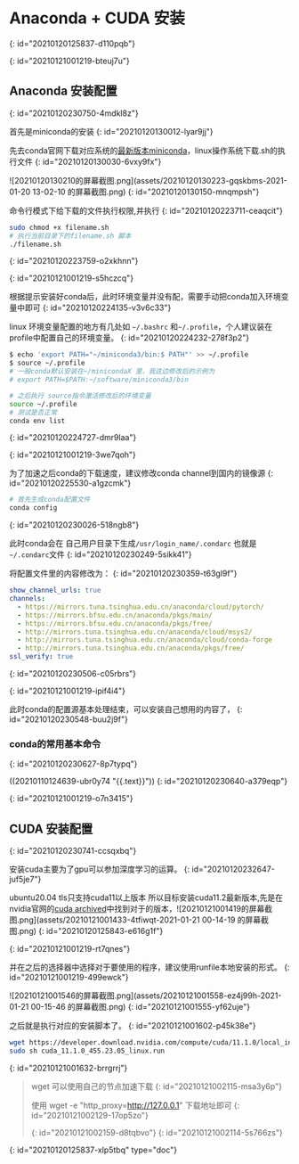 # Anaconda + CUDA 安装
{: id="20210120125837-d110pqb"}

{: id="20210121001219-bteuj7u"}

## Anaconda 安装配置
{: id="20210120230750-4mdkl8z"}

首先是miniconda的安装
{: id="20210120130012-lyar9jj"}

先去conda官网下载对应系统的[最新版本miniconda](https://docs.conda.io/en/latest/miniconda.html)，linux操作系统下载.sh的执行文件
{: id="20210120130030-6vxy9fx"}

![20210120130210的屏幕截图.png](assets/20210120130223-gqskbms-2021-01-20 13-02-10 的屏幕截图.png)
{: id="20210120130150-mnqmpsh"}

命令行模式下给下载的文件执行权限,并执行
{: id="20210120223711-ceaqcit"}

```bash
sudo chmod +x filename.sh
# 执行当前目录下的filename.sh 脚本
./filename.sh
```
{: id="20210120223759-o2xkhnn"}

{: id="20210121001219-s5hczcq"}

根据提示安装好conda后，此时环境变量并没有配，需要手动把conda加入环境变量中即可
{: id="20210120224135-v3v6c33"}

linux 环境变量配置的地方有几处如 `~/.bashrc` 和`~/.profile`，个人建议装在profile中配置自己的环境变量。
{: id="20210120224232-278f3p2"}

```bash
$ echo 'export PATH="~/miniconda3/bin:$ PATH"' >> ~/.profile
$ source ~/.profile
# 一般conda默认安装在~/minicondaX 里，我这边修改后的示例为
# export PATH=$PATH:~/software/miniconda3/bin

# 之后执行 source指令激活修改后的环境变量
source ~/.profile
# 测试是否正常
conda env list
```
{: id="20210120224727-dmr9laa"}

{: id="20210121001219-3we7qoh"}

为了加速之后conda的下载速度，建议修改conda channel到国内的镜像源
{: id="20210120225530-a1gzcmk"}

```bash
# 首先生成conda配置文件
conda config

```
{: id="20210120230026-518ngb8"}

此时conda会在 自己用户目录下生成`/usr/login_name/.condarc` 也就是 `~/.condarc`文件
{: id="20210120230249-5sikk41"}

将配置文件里的内容修改为：
{: id="20210120230359-t63gl9f"}

```yml
show_channel_urls: true
channels:
  - https://mirrors.tuna.tsinghua.edu.cn/anaconda/cloud/pytorch/
  - https://mirrors.bfsu.edu.cn/anaconda/pkgs/main/
  - https://mirrors.bfsu.edu.cn/anaconda/pkgs/free/
  - http://mirrors.tuna.tsinghua.edu.cn/anaconda/cloud/msys2/
  - http://mirrors.tuna.tsinghua.edu.cn/anaconda/cloud/conda-forge
  - http://mirrors.tuna.tsinghua.edu.cn/anaconda/pkgs/free/
ssl_verify: true
```
{: id="20210120230506-c05rbrs"}

{: id="20210121001219-ipif4i4"}

此时conda的配置源基本处理结束，可以安装自己想用的内容了，
{: id="20210120230548-buu2j9f"}

### conda的常用基本命令
{: id="20210120230627-8p7typq"}

((20210110124639-ubr0y74 "{{.text}}"))
{: id="20210120230640-a379eqp"}

{: id="20210121001219-o7n3415"}

## CUDA 安装配置
{: id="20210120230741-ccsqxbq"}

安装cuda主要为了gpu可以参加深度学习的运算。
{: id="20210120232647-juf5je7"}

ubuntu20.04 tls只支持cuda11以上版本 所以目标安装cuda11.2最新版本,先是在nvidia官网的[cuda archived](https://developer.nvidia.com/cuda-toolkit-archive)中找到对于的版本，![20210121001419的屏幕截图.png](assets/20210121001433-4tfiwqt-2021-01-21 00-14-19 的屏幕截图.png)
{: id="20210120125843-e616g1f"}

{: id="20210121001219-rt7qnes"}

并在之后的选择器中选择对于要使用的程序，建议使用runfile本地安装的形式。
{: id="20210121001219-499ewck"}

![20210121001546的屏幕截图.png](assets/20210121001558-ez4j99h-2021-01-21 00-15-46 的屏幕截图.png)
{: id="20210121001555-yf62uje"}

之后就是执行对应的安装脚本了。
{: id="20210121001602-p45k38e"}

```bash
wget https://developer.download.nvidia.com/compute/cuda/11.1.0/local_installers/cuda_11.1.0_455.23.05_linux.run
sudo sh cuda_11.1.0_455.23.05_linux.run
```
{: id="20210121001632-brrgrrj"}

> wget 可以使用自己的节点加速下载
> {: id="20210121002115-msa3y6p"}
>
> 使用 wget -e "http_proxy=http://127.0.0.1" 下载地址即可
> {: id="20210121002129-17op5zo"}
>
> {: id="20210121002159-d8tqbvo"}
{: id="20210121002114-5s766zs"}


{: id="20210120125837-xlp5tbq" type="doc"}
